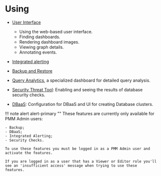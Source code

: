 # Using

- [User Interface](interface.md)

    - Using the web-based user interface.
    - Finding dashboards.
    - Rendering dashboard images.
    - Viewing graph details.
    - Annotating events.

- [Integrated alerting](alerting.md)

- [Backup and Restore](backup.md)

- [Query Analytics](query-analytics.md), a specialized dashboard for detailed query analysis.

- [Security Threat Tool](security-threat-tool.md): Enabling and seeing the results of database security checks.

- [DBaaS](dbaas.md): Configuration for DBaaS and UI for creating Database clusters.

!!! note alert alert-primary ""
    These features are currently only available for PMM Admin users:

    - Backup;
    - DBaaS;
    - Integrated Alerting;
    - Security Checks.

    To use these features you must be logged in as a PMM Admin user and activate the features.

    If you are logged in as a user that has a Viewer or Editor role you'll see an 'insufficient access' message when trying to use these features.
